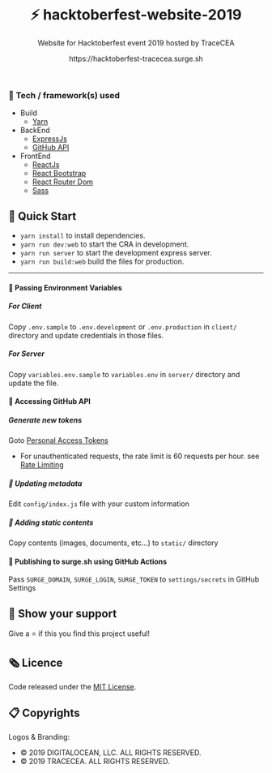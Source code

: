 <h1 align="center">⚡️ hacktoberfest-website-2019</h1>
<p align="center">Website for Hacktoberfest event 2019 hosted by TraceCEA</p>
<p align="center">https://hacktoberfest-tracecea.surge.sh</p>
<br>

### 🧰 Tech / framework(s) used

- Build
     - [Yarn](https://yarnpkg.com/lang/en/)
- BackEnd
    - [ExpressJs](https://expressjs.com/)
    - [GitHub API](https://github.com/octokit/rest.js/)
- FrontEnd
    - [ReactJs](https://reactjs.org/)
    - [React Bootstrap](https://react-bootstrap.github.io/)
    - [React Router Dom](https://www.npmjs.com/package/react-router-dom)
    - [Sass](https://sass-lang.com/)
 
## 🚀 Quick Start

- `yarn install` to install dependencies.
- `yarn run dev:web` to start the CRA in development.
- `yarn run server` to start the development express server.
- `yarn run build:web` build the files for production.

<hr />

#### 🌟 Passing Environment Variables

##### For Client

Copy `.env.sample` to `.env.development` or `.env.production` in `client/` directory and update credentials in those files.

##### For Server

Copy `variables.env.sample` to `variables.env` in `server/` directory and update the file.

#### 🌟 Accessing GitHub API

##### Generate new tokens

Goto [Personal Access Tokens](https://github.com/settings/tokens)

- For unauthenticated requests, the rate limit is 60 requests per
  hour.
  see [Rate Limiting](https://developer.github.com/v3/#rate-limiting)

##### 🌟 Updating metadata

Edit `config/index.js` file with your custom information

##### 🌟 Adding static contents

Copy contents (images, documents, etc...) to `static/` directory

#### 🌟 Publishing to surge.sh using GitHub Actions 

Pass `SURGE_DOMAIN`, `SURGE_LOGIN`, `SURGE_TOKEN` to `settings/secrets` in GitHub Settings

## 🖤 Show your support

Give a ⭐ if this you find this project useful!

## 🗞 Licence

Code released under the [MIT License](LICENSE).

## 📋 Copyrights

Logos & Branding:

- © 2019 DIGITALOCEAN, LLC. ALL RIGHTS RESERVED.
- © 2019 TRACECEA. ALL RIGHTS RESERVED.
